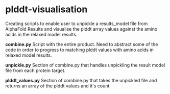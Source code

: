 # plddt-visualisation

Creating scripts to enable user to unpickle a results_model file from AlphaFold Results and visualise the plddt array values against the amino acids in the relaxed model results. 

**combine.py** 
Script with the entire product. Need to abstract some of the code in order to progress to matching plddt values with amino acids in relaxed model results. 

**unpickle.py** 
Section of combine.py that handles unpickling the result model file from each protein target.  

**plddt_values.py**
Section of combine.py that takes the unpickled file and returns an array of the plddt values and it's count 



